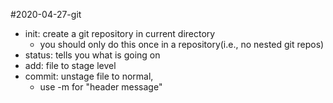 #2020-04-27-git

- init: create a git repository in current directory
	- you should only do this once in a repository(i.e., no nested git repos)
- status: tells you what is going on
- add: file to stage level
- commit: unstage file to normal, 
	- use -m for "header message"

